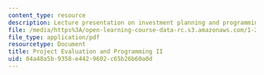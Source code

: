 ```yaml
---
content_type: resource
description: Lecture presentation on investment planning and programming.
file: /media/https%3A/open-learning-course-data-rc.s3.amazonaws.com/1-201j-transportation-systems-analysis-demand-and-economics-fall-2008/04a48a5b9358e4429602c65b26b60a0d_1.201_f08_lec23.pdf
file_type: application/pdf
resourcetype: Document
title: Project Evaluation and Programming II
uid: 04a48a5b-9358-e442-9602-c65b26b60a0d
---
```

